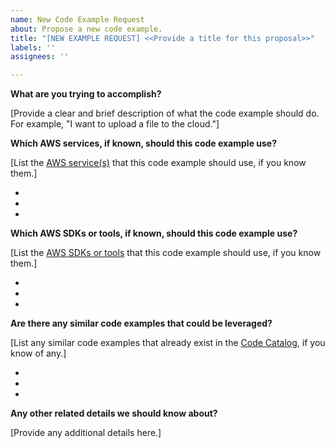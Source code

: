 ```yaml
---
name: New Code Example Request
about: Propose a new code example.
title: "[NEW EXAMPLE REQUEST] <<Provide a title for this proposal>>"
labels: ''
assignees: ''

---
```


**What are you trying to accomplish?**

[Provide a clear and brief description of what the code example should do. For example, "I want to upload a file to the cloud."] 

**Which AWS services, if known, should this code example use?**

[List the [AWS service(s)](https://aws.amazon.com/products/) that this code example should use, if you know them.]

*
*
*

**Which AWS SDKs or tools, if known, should this code example use?**

[List the [AWS SDKs or tools](https://aws.amazon.com/tools/) that this code example should use, if you know them.]

*
*
*

**Are there any similar code examples that could be leveraged?**

[List any similar code examples that already exist in the [Code Catalog](https://docs.aws.amazon.com/code-samples/latest/catalog/welcome.html), if you know of any.]

*
*
*

**Any other related details we should know about?**

[Provide any additional details here.]
